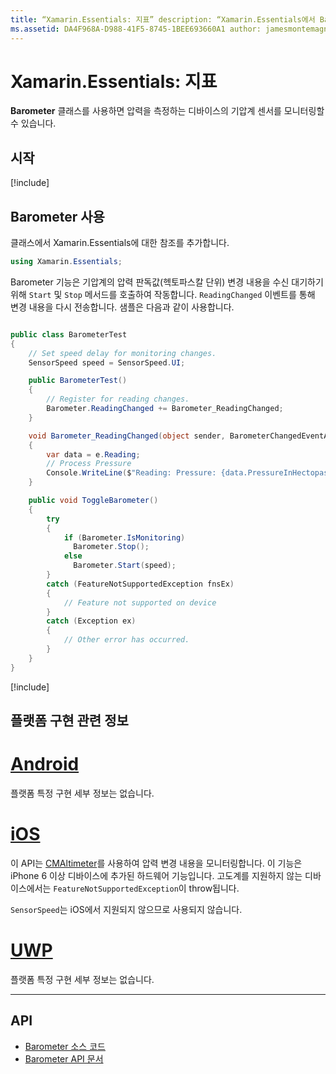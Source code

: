 ```yaml
---
title: “Xamarin.Essentials: 지표” description: “Xamarin.Essentials에서 Barometer 클래스를 사용하면 압력을 측정하는 디바이스의 기압계 센서를 모니터링할 수 있습니다.”
ms.assetid: DA4F968A-D988-41F5-8745-1BEE693660A1 author: jamesmontemagno ms.author: jamont ms.date: 11/04/2018 no-loc: [Xamarin.Forms, Xamarin.Essentials]
---
```


# <a name="xamarinessentials-barometer"></a>Xamarin.Essentials: 지표

**Barometer** 클래스를 사용하면 압력을 측정하는 디바이스의 기압계 센서를 모니터링할 수 있습니다.

## <a name="get-started"></a>시작

[!include[](~/essentials/includes/get-started.md)]

## <a name="using-barometer"></a>Barometer 사용

클래스에서 Xamarin.Essentials에 대한 참조를 추가합니다.

```csharp
using Xamarin.Essentials;
```

Barometer 기능은 기압계의 압력 판독값(헥토파스칼 단위) 변경 내용을 수신 대기하기 위해 `Start` 및 `Stop` 메서드를 호출하여 작동합니다. `ReadingChanged` 이벤트를 통해 변경 내용을 다시 전송합니다. 샘플은 다음과 같이 사용합니다.

```csharp

public class BarometerTest
{
    // Set speed delay for monitoring changes.
    SensorSpeed speed = SensorSpeed.UI;

    public BarometerTest()
    {
        // Register for reading changes.
        Barometer.ReadingChanged += Barometer_ReadingChanged;
    }

    void Barometer_ReadingChanged(object sender, BarometerChangedEventArgs e)
    {
        var data = e.Reading;
        // Process Pressure
        Console.WriteLine($"Reading: Pressure: {data.PressureInHectopascals} hectopascals");
    }

    public void ToggleBarometer()
    {
        try
        {
            if (Barometer.IsMonitoring)
              Barometer.Stop();
            else
              Barometer.Start(speed);
        }
        catch (FeatureNotSupportedException fnsEx)
        {
            // Feature not supported on device
        }
        catch (Exception ex)
        {
            // Other error has occurred.
        }
    }
}
```

[!include[](~/essentials/includes/sensor-speed.md)]

## <a name="platform-implementation-specifics"></a>플랫폼 구현 관련 정보

# <a name="android"></a>[Android](#tab/android)

플랫폼 특정 구현 세부 정보는 없습니다.

# <a name="ios"></a>[iOS](#tab/ios)

이 API는 [CMAltimeter](https://developer.apple.com/documentation/coremotion/cmaltimeter#//apple_ref/occ/cl/CMAltimeter)를 사용하여 압력 변경 내용을 모니터링합니다. 이 기능은 iPhone 6 이상 디바이스에 추가된 하드웨어 기능입니다. 고도계를 지원하지 않는 디바이스에서는 `FeatureNotSupportedException`이 throw됩니다.

`SensorSpeed`는 iOS에서 지원되지 않으므로 사용되지 않습니다.

# <a name="uwp"></a>[UWP](#tab/uwp)

플랫폼 특정 구현 세부 정보는 없습니다.

-----

## <a name="api"></a>API

- [Barometer 소스 코드](https://github.com/xamarin/Essentials/tree/master/Xamarin.Essentials/Barometer)
- [Barometer API 문서](xref:Xamarin.Essentials.Barometer)
